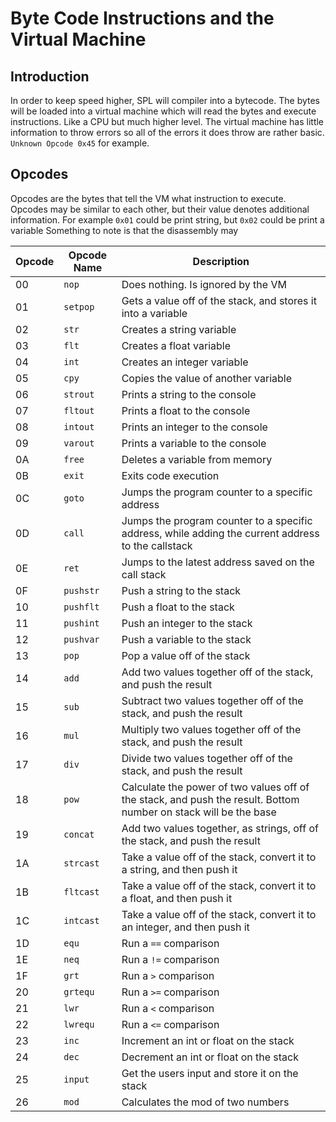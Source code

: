 # Byte Code Instructions and the Virtual Machine
## Introduction
In order to keep speed higher, SPL will compiler into a bytecode. The bytes will be loaded into a virtual machine which will read the bytes and execute instructions. Like a CPU but much higher level.
The virtual machine has little information to throw errors so all of the errors it does throw are rather basic. `Unknown Opcode 0x45` for example.
## Opcodes
Opcodes are the bytes that tell the VM what instruction to execute. Opcodes may be similar to each other, but their value denotes additional information. For example `0x01` could be print string, but `0x02` could be print a variable
Something to note is that the disassembly may 

| Opcode | Opcode Name | Description |
| - | - | - |
| 00 | `nop` | Does nothing. Is ignored by the VM |
| 01 | `setpop` | Gets a value off of the stack, and stores it into a variable
| 02 | `str`| Creates a string variable |
| 03 | `flt`| Creates a float variable |
| 04 | `int` | Creates an integer variable |
| 05 | `cpy` | Copies the value of another variable |
| 06 | `strout` | Prints a string to the console |
| 07 | `fltout` | Prints a float to the console |
| 08 | `intout` | Prints an integer to the console |
| 09 | `varout` | Prints a variable to the console |
| 0A | `free` | Deletes a variable from memory |
| 0B | `exit` | Exits code execution |
| 0C | `goto` | Jumps the program counter to a specific address |
| 0D | `call` | Jumps the program counter to a specific address, while adding the current address to the callstack |    
| 0E | `ret` | Jumps to the latest address saved on the call stack |
| 0F | `pushstr` | Push a string to the stack |
| 10 | `pushflt` | Push a float to the stack |
| 11 | `pushint` | Push an integer to the stack |
| 12 | `pushvar` | Push a variable to the stack |
| 13 | `pop` | Pop a value off of the stack |
| 14 | `add` | Add two values together off of the stack, and push the result |
| 15 | `sub` | Subtract two values together off of the stack, and push the result |
| 16 | `mul` | Multiply two values together off of the stack, and push the result |
| 17 | `div` | Divide two values together off of the stack, and push the result |
| 18 | `pow` | Calculate the power of two values off of the stack, and push the result. Bottom number on stack will be the base |
| 19 | `concat` | Add two values together, as strings, off of the stack, and push the result |
| 1A | `strcast` | Take a value off of the stack, convert it to a string, and then push it |
| 1B | `fltcast` | Take a value off of the stack, convert it to a float, and then push it |
| 1C | `intcast` | Take a value off of the stack, convert it to an integer, and then push it |
| 1D | `equ` | Run a `==` comparison |
| 1E |`neq` | Run a `!=` comparison |
| 1F |`grt` | Run a `>` comparison |
| 20 |`grtequ` | Run a `>=` comparison |
| 21 |`lwr` | Run a `<` comparison |
| 22 |`lwrequ` | Run a `<=` comparison |
| 23 | `inc` | Increment an int or float on the stack |
| 24 | `dec` | Decrement an int or float on the stack |
| 25 | `input` | Get the users input and store it on the stack |
| 26 | `mod` | Calculates the mod of two numbers |